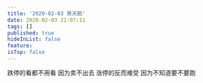 ```yaml
---
title: '2020-02-03 黑天鹅'
date: 2020-02-03 21:07:11
tags: []
published: true
hideInList: false
feature: 
isTop: false
---
```

跌停的看都不用看
因为卖不出去
涨停的反而难受
因为不知道要不要跑
<!-- more -->
